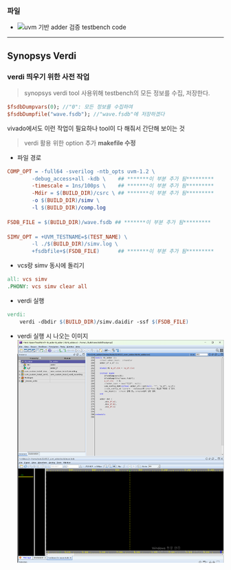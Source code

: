 ### 파일

- ![uvm 기반 adder 검증 testbench code](./tb_adder.sv)

---
## Synopsys Verdi
### verdi 띄우기 위한 사전 작업

> synopsys verdi tool 사용위해 testbench의 모든 정보를 수집, 저장한다.

```systemVerilog
$fsdbDumpvars(0); //"0": 모든 정보를 수집하여 
$fsdbDumpfile("wave.fsdb"); //"wave.fsdb"에 저장하겠다
```
vivado에서도 이런 작업이 필요하나 tool이 다 해줘서 간단해 보이는 것

> verdi 활용 위한 option 추가
**makefile 수정**
- 파일 경로
```Makefile
COMP_OPT = -full64 -sverilog -ntb_opts uvm-1.2 \
		-debug_access+all -kdb \    ## *******이 부분 추가 됨********* 
		-timescale = 1ns/100ps \    ## *******이 부분 추가 됨*********
        -Mdir = $(BUILD_DIR)/csrc \ ## *******이 부분 추가 됨*********
		-o $(BUILD_DIR)/simv \
		-l $(BUILD_DIR)/comp.log
        
FSDB_FILE = $(BUILD_DIR)/wave.fsdb ## *******이 부분 추가 됨*********

SIMV_OPT = +UVM_TESTNAME=$(TEST_NAME) \
		-l ./$(BUILD_DIR)/simv.log \
		+fsdbfile+$(FSDB_FILE)      ## *******이 부분 추가 됨********* 
```
- vcs랑 simv 동시에 돌리기
```Makefile
all: vcs simv
.PHONY: vcs simv clear all
```
- verdi 실행
```Makefile
verdi:
	verdi -dbdir $(BUILD_DIR)/simv.daidir -ssf $(FSDB_FILE)
```


- verdi 실행 시 나오는 이미지
![](verdi.png)